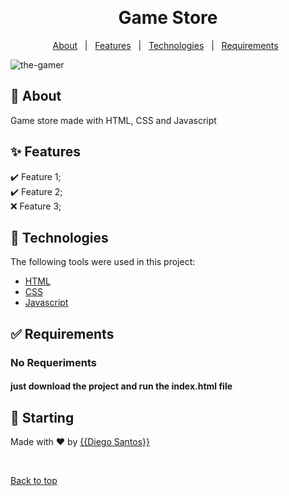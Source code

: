 <div align="center" id="top"> 

  &#xa0;

</div>

<h1 align="center">Game Store</h1>

<p align="center">
  <a href="#dart-about">About</a> &#xa0; | &#xa0; 
  <a href="#sparkles-features">Features</a> &#xa0; | &#xa0;
  <a href="#rocket-technologies">Technologies</a> &#xa0; | &#xa0;
  <a href="#white_check_mark-requirements">Requirements</a> &#xa0; 
</p>

![the-gamer](https://user-images.githubusercontent.com/87211192/155785286-c2e0f53f-abca-4214-ba4c-fff2e5103ed1.png)


## :dart: About ##

Game store made with HTML, CSS and Javascript

## :sparkles: Features ##

:heavy_check_mark: Feature 1;\
:heavy_check_mark: Feature 2;\
:x: Feature 3;

## :rocket: Technologies ##

The following tools were used in this project:

- [HTML](https://www.w3.org/standards/webdesign/htmlcss)
- [CSS](https://www.w3.org/standards/webdesign/htmlcss)
- [Javascript](https://developer.mozilla.org/pt-BR/docs/Web/JavaScript)

## :white_check_mark: Requirements ##

### No Requeriments
#### just download the project and run the index.html file

## :checkered_flag: Starting ##

Made with :heart: by <a href="https://github.com/{{odiegosantos}}" target="_blank">{{Diego Santos}}</a>

&#xa0;

<a href="#top">Back to top</a>
